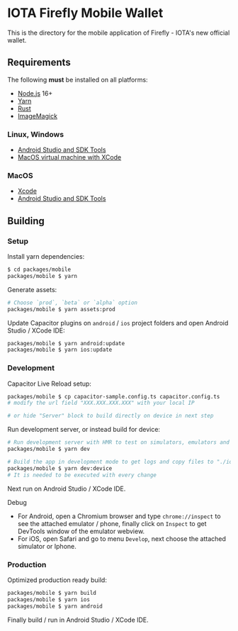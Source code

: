# IOTA Firefly Mobile Wallet

This is the directory for the mobile application of Firefly - IOTA's new official wallet.

## Requirements

The following __must__ be installed on all platforms:

- [Node.js](https://nodejs.org/en/) 16+
- [Yarn](https://classic.yarnpkg.com/en/docs/install)
- [Rust](https://www.rust-lang.org/tools/install)
- [ImageMagick](https://imagemagick.org/script/download.php)

### Linux, Windows

- [Android Studio and SDK Tools](https://developer.android.com/studio)
- [MacOS virtual machine with XCode](https://github.com/kholia/OSX-KVM)
### MacOS

- [Xcode](https://developer.apple.com/xcode/)
- [Android Studio and SDK Tools](https://developer.android.com/studio)


## Building


### Setup

Install yarn dependencies:
```bash
$ cd packages/mobile
packages/mobile $ yarn
```

Generate assets:
```bash
# Choose `prod`, `beta` or `alpha` option
packages/mobile $ yarn assets:prod
```

Update Capacitor plugins on `android` / `ios` project folders and open Android Studio / XCode IDE:
```bash
packages/mobile $ yarn android:update
packages/mobile $ yarn ios:update
```


### Development

Capacitor Live Reload setup:
```bash
packages/mobile $ cp capacitor-sample.config.ts capacitor.config.ts 
# modify the url field "XXX.XXX.XXX.XXX" with your local IP

# or hide "Server" block to build directly on device in next step
```

Run development server, or instead build for device:
```bash
# Run development server with HMR to test on simulators, emulators and phones
packages/mobile $ yarn dev

# Build the app in development mode to get logs and copy files to "./ios" and "./android" project folders
packages/mobile $ yarn dev:device
# It is needed to be executed with every change
```
Next run on Android Studio / XCode IDE.

Debug
- For Android, open a Chromium browser and type `chrome://inspect` to see the attached emulator / phone, finally click on `Inspect` to get DevTools window of the emulator webview.
- For iOS, open Safari and go to menu `Develop`, next choose the attached simulator or Iphone.


### Production 

Optimized production ready build:
```bash
packages/mobile $ yarn build
packages/mobile $ yarn ios
packages/mobile $ yarn android
```
Finally build / run in Android Studio / XCode IDE.

